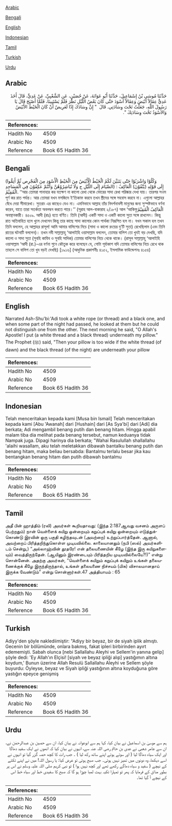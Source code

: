 [Arabic](#arabic)

[Bengali](#bengali)

[English](#english)

[Indonesian](#indonesian)

[Tamil](#tamil)

[Turkish](#turkish)

[Urdu](#urdu)

## Arabic


<div dir="rtl" lang="ar" style={{fontSize:'larger',backgroundColor:'#f8f9fa',padding:20}}>
حَدَّثَنَا مُوسَى بْنُ إِسْمَاعِيلَ، حَدَّثَنَا أَبُو عَوَانَةَ، عَنْ حُصَيْنٍ، عَنِ الشَّعْبِيِّ، عَنْ عَدِيٍّ، قَالَ أَخَذَ عَدِيٌّ عِقَالاً أَبْيَضَ وَعِقَالاً أَسْوَدَ حَتَّى كَانَ بَعْضُ اللَّيْلِ نَظَرَ فَلَمْ يَسْتَبِينَا، فَلَمَّا أَصْبَحَ قَالَ يَا رَسُولَ اللَّهِ، جَعَلْتُ تَحْتَ وِسَادَتِي‏.‏ قَالَ ‏ "‏ إِنَّ وِسَادَكَ إِذًا لَعَرِيضٌ أَنْ كَانَ الْخَيْطُ الأَبْيَضُ وَالأَسْوَدُ تَحْتَ وِسَادَتِكَ ‏"‏‏.‏
</div>
<div style={{backgroundColor:'#f8f9fa',padding:20, marginBottom: 10}}><table> <thead> <tr> <th>References:</th> <th></th> </tr> </thead> <tbody><tr><td>Hadith No</td><td>4509</td></tr><tr><td>Arabic No</td><td>4509</td></tr><tr><td>Reference</td><td>Book 65 Hadith 36</td></tr></tbody></table></div>

## Bengali


<div dir="ltr" lang="bn" style={{fontSize:'larger',backgroundColor:'#f8f9fa',padding:20}}>
(وَكُلُوْا وَاشْرَبُوْا حَتّٰى يَتَبَيَّنَ لَكُمُ الْخَيْطُ الْأَبْيَضُ مِنَ الْخَيْطِ الْأَسْوَدِ مِنَ الْفَجْرِص ثُمَّ أَتِمُّوا الصِّيَامَ إِلَى اللَّيْلِ ج وَلَا تُبَاشِرُوْهُنَّ وَأَنْتُمْ عٰكِفُوْنَ فِي الْمَسَاجِدِ) إِلَى قَوْلِهِ (يَتَّقُوْنَ) الْعَاكِفُ : الْمُقِيْمُ. ‘‘আর তোমরা পানাহার কর যতক্ষণ না কালো রেখা থেকে ভোরের সাদা রেখা পরিষ্কার দেখা যায়। তারপর সওম পূর্ণ কর রাত পর্যন্ত। আর তোমরা যখন মসজিদে ই‘তিকাফ করবে তখন স্ত্রীদের সঙ্গে সহবাস করবে না। এগুলো আল্লাহর বেঁধে দেয়া সীমারেখা। সুতরাং এর কাছেও যেও না। এমনিভাবে আল্লাহ তাঁর নিদর্শনাবলী মানুষের জন্য সুস্পষ্টভাবে বর্ণনা করেন, যাতে তারা সতর্কতা অবলম্বন করতে পারে।’’ (সূরাহ আল-বাকারাহ ২/১৮৭) আল ‘আকিফুالْعَاكِفُ الْمُقِيْمُ অবস্থানকারী। ৪৫০৯. আদী (রাঃ) হতে বর্ণিত। তিনি (আদী) একটি সাদা ও একটি কালো সুতা সঙ্গে রাখলেন। কিন্তু রাত অতিবাহিত হলে খুলে দেখলেন কিন্তু তার কাছে সাদা কালোর কোন পার্থক্য নিরূপিত হল না। যখন সকাল হল তখন তিনি বললেন, হে আল্লাহর রাসূল! আমি আমার বালিশের নিচে (সাদা ও কালো রংয়ের দু’টি সুতা) রেখেছিলাম (এবং তিনি রাতের ঘটনাটি বললেন)। তখন নবী সাল্লাল্লাহু ‘আলাইহি ওয়াসাল্লাম বললেন, তোমার বালিশ তো খুবই বড় দেখছি, যদি কালো ও সাদা সুতা (সুবহি কাযিব ও সুবহি সাদিক) তোমার বালিশের নিচে থেকে থাকে। (রাসূল সাল্লাল্লাহু ‘আলাইহি ওয়াসাল্লাম ‘আদী (রা.)-এর বর্ণনা শুনে কৌতুক করে বলেছেন যে, গোটা পূর্বাকাশ যদি তোমার বালিশের নিচে রেখে থাক তাহলে সে বালিশ তো খুব বড়ই দেখছি) [১৯১৬] (আধুনিক প্রকাশনীঃ ৪১৫২, ইসলামিক ফাউন্ডেশনঃ ৪১৫৪)
</div>
<div style={{backgroundColor:'#f8f9fa',padding:20, marginBottom: 10}}><table> <thead> <tr> <th>References:</th> <th></th> </tr> </thead> <tbody><tr><td>Hadith No</td><td>4509</td></tr><tr><td>Arabic No</td><td>4509</td></tr><tr><td>Reference</td><td>Book 65 Hadith 36</td></tr></tbody></table></div>

## English


<div dir="ltr" lang="en" style={{fontSize:'larger',backgroundColor:'#f8f9fa',padding:20}}>
Narrated Ash-Shu'bi:'Adi took a white rope (or thread) and a black one, and when some part of the night had passed, he looked at them but he could not distinguish one from the other. The next morning he said, "O Allah's Apostle! I put (a white thread and a black thread) underneath my pillow." The Prophet (ﷺ) said, "Then your pillow is too wide if the white thread (of dawn) and the black thread (of the night) are underneath your pillow
</div>
<div style={{backgroundColor:'#f8f9fa',padding:20, marginBottom: 10}}><table> <thead> <tr> <th>References:</th> <th></th> </tr> </thead> <tbody><tr><td>Hadith No</td><td>4509</td></tr><tr><td>Arabic No</td><td>4509</td></tr><tr><td>Reference</td><td>Book 65 Hadith 36</td></tr></tbody></table></div>

## Indonesian


<div dir="ltr" lang="id" style={{fontSize:'larger',backgroundColor:'#f8f9fa',padding:20}}>
Telah menceritakan kepada kami [Musa bin Ismail] Telah menceritakan kepada kami [Abu 'Awanah] dari [Hushain] dari [As Sya'bi] dari [Adi] dia berkata; Adi mengambil benang putih dan benang hitam. Hingga apabil malam tiba dia melihat pada benang tersebut, namun keduanya tidak Nampak juga. Dipagi harinya dia berkata; "Wahai Rasulullah shallallahu 'alaihi wasallam, aku telah meletakkan dibawah bantalku benang putih dan benang hitam, maka beliau bersabda: Bantalmu terlalu besar jika kau bentangkan benang hitam dan putih dibawah bantalmu
</div>
<div style={{backgroundColor:'#f8f9fa',padding:20, marginBottom: 10}}><table> <thead> <tr> <th>References:</th> <th></th> </tr> </thead> <tbody><tr><td>Hadith No</td><td>4509</td></tr><tr><td>Arabic No</td><td>4509</td></tr><tr><td>Reference</td><td>Book 65 Hadith 36</td></tr></tbody></table></div>

## Tamil


<div dir="ltr" lang="ta" style={{fontSize:'larger',backgroundColor:'#f8f9fa',padding:20}}>
அதீ பின் ஹாத்திம் (ரலி) அவர்கள் கூறியதாவது: (இந்த 2:187ஆவது வசனம் அருளப் பெற்றதும்) நான் வெள்ளைக் கயிறு ஒன்றையும் கறுப்புக் கயிறு ஒன்றையும் எடுத்துக்கொண்டு இரவின் ஒரு பகுதி கழிந்தவுடன் (அவற்றை) உற்றுப்பார்த்தேன். ஆனால், அவற்றைப் பிரித்தறிந்துகொள்ள முடியவில்லை. காலையானதும் (நபி (ஸல்) அவர்களிடம் சென்று,) “அல்லாஹ்வின் தூதரே! என் தலையணையின் கீழே (இந்த இரு கயிறுகளையும்) வைத்திருந்தேன். (ஆயினும் இரண்டையும் பிரித்தறிய முடியவில்லையே?!)” என்று சொன்னேன். அதற்கு அவர்கள், “வெள்ளைக் கயிறும் கறுப்புக் கயிறும் உங்கள் தலையணைக்குக் கீழே இருந்திருந்தால், உங்கள் தலையணை நிச்சயம் (மிக) விசாலமானதாய் இருக்க வேண்டும்” என்று சொன்னார்கள்.47 அத்தியாயம் : 65
</div>
<div style={{backgroundColor:'#f8f9fa',padding:20, marginBottom: 10}}><table> <thead> <tr> <th>References:</th> <th></th> </tr> </thead> <tbody><tr><td>Hadith No</td><td>4509</td></tr><tr><td>Arabic No</td><td>4509</td></tr><tr><td>Reference</td><td>Book 65 Hadith 36</td></tr></tbody></table></div>

## Turkish


<div dir="ltr" lang="tr" style={{fontSize:'larger',backgroundColor:'#f8f9fa',padding:20}}>
Adiyy'den şöyle naklediimiştir: "Adiyy bir beyaz, bir de siyah iplik almıştı. Gecenin bir bölümünde, onlara bakmış, fakat ipleri birbirinden ayırt edememişti. Sabah olunca [nebi Sallallahu Aleyhi ve Sellem'in yanına gelip] şöyle dedi: 'Ey Allah'ın Elçisi! [siyah ve beyaz ipliği alıp] yastığımın altına koydum,' Bunun üzerine Allah Resulü Sallallahu Aleyhi ve Sellem şöyle buyurdu: Öyleyse, beyaz ve Siyah ipliği yastığının altına koyduğuna göre yastığın epeyce genişmiş
</div>
<div style={{backgroundColor:'#f8f9fa',padding:20, marginBottom: 10}}><table> <thead> <tr> <th>References:</th> <th></th> </tr> </thead> <tbody><tr><td>Hadith No</td><td>4509</td></tr><tr><td>Arabic No</td><td>4509</td></tr><tr><td>Reference</td><td>Book 65 Hadith 36</td></tr></tbody></table></div>

## Urdu


<div dir="rtl" lang="ur" style={{fontSize:'larger',backgroundColor:'#f8f9fa',padding:20}}>
ہم سے موسیٰ بن اسماعیل نے بیان کیا، کہا ہم سے ابوعوانہ نے بیان کیا، ان سے حصین بن عبدالرحمٰن نے، ان سے عامر شعبی نے عدی بن حاتم رضی اللہ عنہ سے، انہوں نے بیان کیا کہ انھوں نے ایک سفید دھاگا اور ایک سیاہ دھاگا لیا ( اور سوتے ہوئے اپنے ساتھ رکھ لیا ) ۔ جب رات کا کچھ حصہ گزر گیا تو انہوں نے اسے دیکھا، وہ دونوں میں تمیز نہیں ہوئی۔ جب صبح ہوئی تو عرض کیا: یا رسول اللہ! میں نے اپنے تکئے کے نیچے ( سفید و سیاہ دھاگے رکھے تھے اور کچھ نہیں ہوا ) تو نبی کریم صلی اللہ علیہ وسلم نے اس پر بطور مذاق کے فرمایا کہ پھر تو تمہارا تکیہ بہت لمبا چوڑا ہو گا کہ صبح کا سفیدی خط اور سیاہ خط اس کے نیچے آ گیا تھا۔
</div>
<div style={{backgroundColor:'#f8f9fa',padding:20, marginBottom: 10}}><table> <thead> <tr> <th>References:</th> <th></th> </tr> </thead> <tbody><tr><td>Hadith No</td><td>4509</td></tr><tr><td>Arabic No</td><td>4509</td></tr><tr><td>Reference</td><td>Book 65 Hadith 36</td></tr></tbody></table></div>